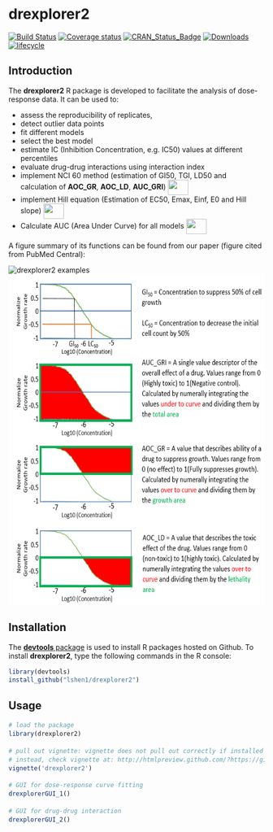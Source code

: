 
# drexplorer2

[![Build
Status](https://travis-ci.org/tidymodels/recipes.svg?branch=master)](https://travis-ci.org/tidymodels/recipes)
[![Coverage
status](https://codecov.io/gh/tidymodels/recipes/branch/master/graph/badge.svg)](https://codecov.io/github/tidymodels/recipes?branch=master)
[![CRAN\_Status\_Badge](http://www.r-pkg.org/badges/version/recipes)](http://cran.r-project.org/web/packages/recipes)
[![Downloads](http://cranlogs.r-pkg.org/badges/recipes)](http://cran.rstudio.com/package=recipes)
[![lifecycle](https://img.shields.io/badge/lifecycle-maturing-blue.svg)](https://www.tidyverse.org/lifecycle/#maturing)


## Introduction

The **drexplorer2** R package is developed to facilitate the analysis of dose-response data. It can be used to:

* assess the reproducibility of replicates, 
* detect outlier data points
* fit different models
* select the best model
* estimate IC (Inhibition Concentration, e.g. IC50) values at different percentiles
* evaluate drug-drug interactions using interaction index
* implement NCI 60 method (estimation of GI50, TGI, LD50 and calculation of **AOC_GR**, **AOC_LD**, **AUC_GRI**) <img src="https://raw.githubusercontent.com/nickytong/drexplorer/master/inst/doc/new.jpg" align="center" height="30" width="40"/>
* implement Hill equation (Estimation of EC50, Emax, Einf, E0 and Hill slope) <img src="https://raw.githubusercontent.com/nickytong/drexplorer/master/inst/doc/new.jpg" align="center" height="30" width="40"/>
* Calculate AUC (Area Under Curve) for all models <img src="https://raw.githubusercontent.com/nickytong/drexplorer/master/inst/doc/new.jpg" align="center" height="30" width="40"/>

A figure summary of its functions can be found from our paper (figure cited from PubMed Central):

<img src="https://www.ncbi.nlm.nih.gov/pmc/articles/PMC4426846/bin/btv028f1p.jpg" alt="drexplorer2 examples" width="650" height="450" />

<img src="./man/figures/aoc.png" alt="AOC" width="650" height="650" />

## Installation

The [**devtools** package](http://cran.r-project.org/web/packages/devtools/index.html) is used to install R packages hosted on Github. To install **drexplorer2**, type the following commands in the R console:

```r
library(devtools)
install_github("lshen1/drexplorer2")
```

## Usage
```r
# load the package
library(drexplorer2)
	
# pull out vignette: vignette does not pull out correctly if installed on Linux with non-root (R>3.0)
# instead, check vignette at: http://htmlpreview.github.com/?https://github.com/nickytong/drexplorer/blob/master/inst/doc/drexplorer.html
vignette('drexplorer2')
	
# GUI for dose-response curve fitting
drexplorerGUI_1()
	
# GUI for drug-drug interaction
drexplorerGUI_2()
``` 


